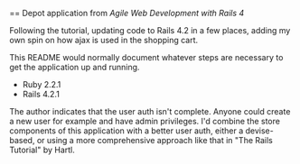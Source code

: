 == Depot application from *Agile Web Development with Rails 4*

Following the tutorial, updating code to Rails 4.2 in a few places, adding my own
spin on how ajax is used in the shopping cart.

This README would normally document whatever steps are necessary to get the
application up and running.

* Ruby 2.2.1
* Rails 4.2.1

The author indicates that the user auth isn't complete. Anyone could create a new
user for example and have admin privileges.  I'd combine the store components of this 
application with a better user auth, either a devise-based, or using a more comprehensive
approach like that in "The Rails Tutorial" by Hartl.